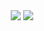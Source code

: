 <div align="center"><img src="https://upload.wikimedia.org/wikipedia/commons/thumb/4/49/Flag_of_Ukraine.svg/320px-Flag_of_Ukraine.svg.png"> <img src="https://upload.wikimedia.org/wikipedia/commons/thumb/0/08/Flag_of_the_Crimean_Tatar_people.svg/320px-Flag_of_the_Crimean_Tatar_people.svg.png"></div>
